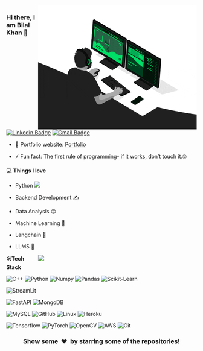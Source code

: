 <img align="right" src="https://github.com/Psycho-Poodle/Psycho-Poodle/blob/main/developer.gif" alt="Coder GIF" width="420" height="330">



### Hi there, I am Bilal Khan 👋
[![Linkedin Badge](https://img.shields.io/badge/-bilalkhan-blue?style=flat-square&logo=Linkedin&logoColor=white&link=https://www.linkedin.com/in/bilal-khan0140/)](https://www.linkedin.com/in/bilal-khan0140/)
[![Gmail Badge](https://img.shields.io/badge/-bilalkhan31c7@gmail.com-c14438?style=flat-square&logo=Gmail&logoColor=white&link=mailto:bilalkhan31c7@gmail.com)](mailto:bilalkhan31c7@gmail.com) 

- 🎯 Portfolio website: [Portfolio](https://rajaprerak.github.io/)


- ⚡ Fun fact: The first rule of programming- if it works, don’t touch it.🤓

💻 **Things I love**
- Python <img src="https://media.giphy.com/media/WUlplcMpOCEmTGBtBW/giphy.gif" width="30"> 
- Backend Development ✍️
- Data Analysis 😊
- Machine Learning 🤞
- Langchain 🙂
- LLMS 🧐

    <a href="https://github.com/anuraghazra/github-readme-stats" title="Go to Source">
      <img align="right" width=420 height="auto" src="https://github-readme-stats.vercel.app/api?username=Psycho-Poodle&show_icons=true&theme=dark&border_color=61dafb&hide_border=true&include_all_commits=true" />
    </a>
    
🛠**Tech Stack**
<!-- [![Bilal Khan GitHub stats](https://github-readme-stats.vercel.app/api?username=Psycho-Poodle)](https://github.com/anuraghazra/github-readme-stats) -->

![C++](https://img.shields.io/badge/C%2B%2B-00599C?style=for-the-badge&logo=c%2B%2B&logoColor=white)
![Python](https://img.shields.io/badge/Python-FFD43B?style=for-the-badge&logo=python&logoColor=blue)
![Numpy](https://img.shields.io/badge/Numpy-777BB4?style=for-the-badge&logo=numpy&logoColor=white)
![Pandas](https://img.shields.io/badge/Pandas-2C2D72?style=for-the-badge&logo=pandas&logoColor=white)
![Scikit-Learn](https://img.shields.io/badge/scikit_learn-F7931E?style=for-the-badge&logo=scikit-learn&logoColor=white)
<!-- ![TensorFlow](https://img.shields.io/badge/TensorFlow-FF6F00?style=for-the-badge&logo=TensorFlow&logoColor=white) -->
![StreamLit](https://img.shields.io/badge/Streamlit-FF4B4B?style=for-the-badge&logo=Streamlit&logoColor=white)

![FastAPI](  https://img.shields.io/badge/fastapi-109989?style=for-the-badge&logo=FASTAPI&logoColor=white)
![MongoDB](https://img.shields.io/badge/MongoDB-4EA94B?style=for-the-badge&logo=mongodb&logoColor=white)
<!-- ![CSS3](https://img.shields.io/badge/-CSS3-000000?style=flat&logo=CSS3) --> 

<!-- ![Bootstrap](https://img.shields.io/badge/-Bootstrap-000000?style=flat&logo=bootstrap) -->
![MySQL](https://img.shields.io/badge/-MySQL-000000?style=flat&logo=MySQL)
![GitHub](https://img.shields.io/badge/-GitHub-000000?style=flat&logo=github&logoColor=FFFFFF)
![Linux](https://img.shields.io/badge/-Linux-000000?style=flat&logo=linux&logoColor=FCC624)
![Heroku](https://img.shields.io/badge/-Heroku-000000?style=flat&logo=heroku)

![Tensorflow](https://img.shields.io/badge/-Tensorflow-000000?style=flat&logo=tensorflow)
![PyTorch](https://img.shields.io/badge/-PyTorch-000000?style=flat&logo=pytorch)
![OpenCV](https://img.shields.io/badge/-OpenCV-000000?style=flat&logo=opencv)
![AWS](https://img.shields.io/badge/AWS-000000?style=flat-square&logo=amazon-aws)
![Git](https://img.shields.io/badge/-Git-000000?style=flat&logo=git&logoColor=F05032)

<div align="center">
    <h3 align="center">Show some &nbsp;❤️&nbsp; by starring some of the repositories!</h3>
</div>

